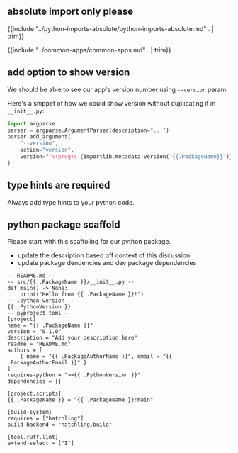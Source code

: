 ## absolute import only please

{{include "../python-imports-absolute/python-imports-absolute.md" . | trim}}

{{include "../common-apps/common-apps.md" . | trim}}

## add option to show version

We should be able to see our app's version number using `--version` param.

Here's a snippet of how we could show version without duplicating it in `__init__.py`:

```python
import argparse
parser = argparse.ArgumentParser(description="...")
parser.add_argument(
    "--version",
    action="version",
    version=f"%(prog)s {importlib.metadata.version('{{.PackageName}}')}"
)
```

## type hints are required

Always add type hints to your python code.

## python package scaffold

Please start with this scaffoling for our python package.
- update the description based off context of this discussion
- update package dendencies and dev package dependencies

```txtar
-- README.md --
-- src/{{ .PackageName }}/__init__.py --
def main() -> None:
    print("Hello from {{ .PackageName }}!")
-- .python-version --
{{ .PythonVersion }}
-- pyproject.toml --
[project]
name = "{{ .PackageName }}"
version = "0.1.0"
description = "Add your description here"
readme = "README.md"
authors = [
    { name = "{{ .PackageAuthorName }}", email = "{{ .PackageAuthorEmail }}" }
]
requires-python = ">={{ .PythonVersion }}"
dependencies = []

[project.scripts]
{{ .PackageName }} = "{{ .PackageName }}:main"

[build-system]
requires = ["hatchling"]
build-backend = "hatchling.build"

[tool.ruff.lint]
extend-select = ["I"]
```
